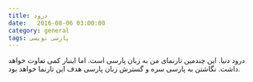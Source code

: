 ```yaml
---
title: درود
date:   2016-08-06 03:00:00
category: general
tags: پارسی نویسی
---
```


درود دنیا. این چندمین تارنمای من به زبان پارسی است. اما اینبار کمی تفاوت خواهد داشت. نگاشتن به پارسی سره و گسترش زبان پارسی هدف این تارنما خواهد بود.
